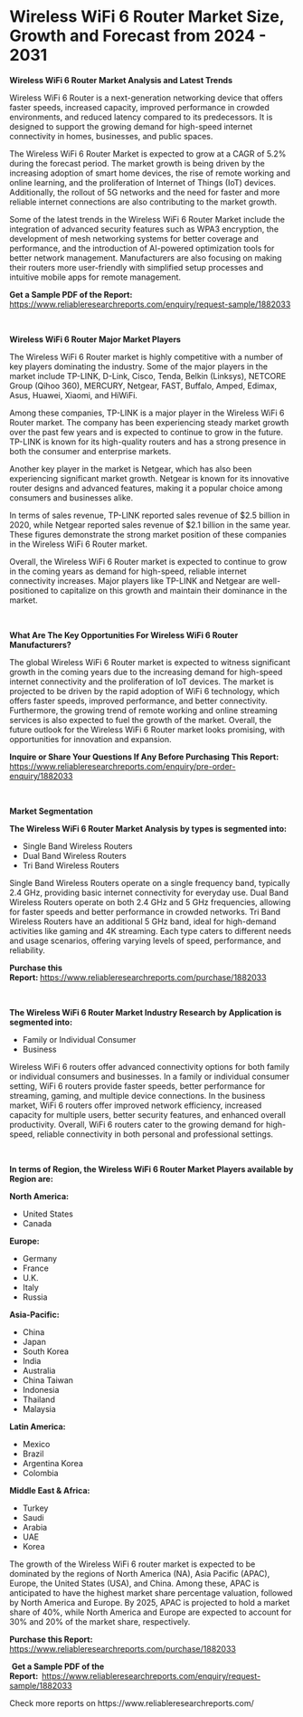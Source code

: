 <p><h1>Wireless WiFi 6 Router Market Size, Growth and Forecast from 2024 - 2031</h1></p><p><strong>Wireless WiFi 6 Router Market Analysis and Latest Trends</strong></p>
<p><p>Wireless WiFi 6 Router is a next-generation networking device that offers faster speeds, increased capacity, improved performance in crowded environments, and reduced latency compared to its predecessors. It is designed to support the growing demand for high-speed internet connectivity in homes, businesses, and public spaces.</p><p>The Wireless WiFi 6 Router Market is expected to grow at a CAGR of 5.2% during the forecast period. The market growth is being driven by the increasing adoption of smart home devices, the rise of remote working and online learning, and the proliferation of Internet of Things (IoT) devices. Additionally, the rollout of 5G networks and the need for faster and more reliable internet connections are also contributing to the market growth.</p><p>Some of the latest trends in the Wireless WiFi 6 Router Market include the integration of advanced security features such as WPA3 encryption, the development of mesh networking systems for better coverage and performance, and the introduction of AI-powered optimization tools for better network management. Manufacturers are also focusing on making their routers more user-friendly with simplified setup processes and intuitive mobile apps for remote management.</p></p>
<p><strong>Get a Sample PDF of the Report:&nbsp;</strong> <a href="https://www.reliableresearchreports.com/enquiry/request-sample/1882033">https://www.reliableresearchreports.com/enquiry/request-sample/1882033</a></p>
<p>&nbsp;</p>
<p><strong>Wireless WiFi 6 Router Major Market Players</strong></p>
<p><p>The Wireless WiFi 6 Router market is highly competitive with a number of key players dominating the industry. Some of the major players in the market include TP-LINK, D-Link, Cisco, Tenda, Belkin (Linksys), NETCORE Group (Qihoo 360), MERCURY, Netgear, FAST, Buffalo, Amped, Edimax, Asus, Huawei, Xiaomi, and HiWiFi.</p><p>Among these companies, TP-LINK is a major player in the Wireless WiFi 6 Router market. The company has been experiencing steady market growth over the past few years and is expected to continue to grow in the future. TP-LINK is known for its high-quality routers and has a strong presence in both the consumer and enterprise markets.</p><p>Another key player in the market is Netgear, which has also been experiencing significant market growth. Netgear is known for its innovative router designs and advanced features, making it a popular choice among consumers and businesses alike.</p><p>In terms of sales revenue, TP-LINK reported sales revenue of $2.5 billion in 2020, while Netgear reported sales revenue of $2.1 billion in the same year. These figures demonstrate the strong market position of these companies in the Wireless WiFi 6 Router market.</p><p>Overall, the Wireless WiFi 6 Router market is expected to continue to grow in the coming years as demand for high-speed, reliable internet connectivity increases. Major players like TP-LINK and Netgear are well-positioned to capitalize on this growth and maintain their dominance in the market.</p></p>
<p>&nbsp;</p>
<p><strong>What Are The Key Opportunities For Wireless WiFi 6 Router Manufacturers?</strong></p>
<p><p>The global Wireless WiFi 6 Router market is expected to witness significant growth in the coming years due to the increasing demand for high-speed internet connectivity and the proliferation of IoT devices. The market is projected to be driven by the rapid adoption of WiFi 6 technology, which offers faster speeds, improved performance, and better connectivity. Furthermore, the growing trend of remote working and online streaming services is also expected to fuel the growth of the market. Overall, the future outlook for the Wireless WiFi 6 Router market looks promising, with opportunities for innovation and expansion.</p></p>
<p><strong>Inquire or Share Your Questions If Any Before Purchasing This Report:</strong> <a href="https://www.reliableresearchreports.com/enquiry/pre-order-enquiry/1882033">https://www.reliableresearchreports.com/enquiry/pre-order-enquiry/1882033</a></p>
<p>&nbsp;</p>
<p><strong>Market Segmentation</strong></p>
<p><strong>The Wireless WiFi 6 Router Market Analysis by types is segmented into:</strong></p>
<p><ul><li>Single Band Wireless Routers</li><li>Dual Band Wireless Routers</li><li>Tri Band Wireless Routers</li></ul></p>
<p><p>Single Band Wireless Routers operate on a single frequency band, typically 2.4 GHz, providing basic internet connectivity for everyday use. Dual Band Wireless Routers operate on both 2.4 GHz and 5 GHz frequencies, allowing for faster speeds and better performance in crowded networks. Tri Band Wireless Routers have an additional 5 GHz band, ideal for high-demand activities like gaming and 4K streaming. Each type caters to different needs and usage scenarios, offering varying levels of speed, performance, and reliability.</p></p>
<p><strong>Purchase this Report:&nbsp;</strong><a href="https://www.reliableresearchreports.com/purchase/1882033">https://www.reliableresearchreports.com/purchase/1882033</a></p>
<p>&nbsp;</p>
<p><strong>The Wireless WiFi 6 Router Market Industry Research by Application is segmented into:</strong></p>
<p><ul><li>Family or Individual Consumer</li><li>Business</li></ul></p>
<p><p>Wireless WiFi 6 routers offer advanced connectivity options for both family or individual consumers and businesses. In a family or individual consumer setting, WiFi 6 routers provide faster speeds, better performance for streaming, gaming, and multiple device connections. In the business market, WiFi 6 routers offer improved network efficiency, increased capacity for multiple users, better security features, and enhanced overall productivity. Overall, WiFi 6 routers cater to the growing demand for high-speed, reliable connectivity in both personal and professional settings.</p></p>
<p>&nbsp;</p>
<p><strong>In terms of Region, the Wireless WiFi 6 Router Market Players available by Region are:</strong></p>
<p>
    <p> <strong> North America: </strong>
        <ul>
            <li>United States</li>
            <li>Canada</li>
        </ul>
        </p> 
    <p> <strong> Europe: </strong>
        <ul>
            <li>Germany</li>
            <li>France</li>
            <li>U.K.</li>
            <li>Italy</li>
            <li>Russia</li>
        </ul>
        </p> 
    <p> <strong> Asia-Pacific: </strong>
        <ul>
            <li>China</li>
            <li>Japan</li>
            <li>South Korea</li>
            <li>India</li>
            <li>Australia</li>
            <li>China Taiwan</li>
            <li>Indonesia</li>
            <li>Thailand</li>
            <li>Malaysia</li>
        </ul>
        </p> 
    <p> <strong> Latin America: </strong>
        <ul>
            <li>Mexico</li>
            <li>Brazil</li>
            <li>Argentina Korea</li>
            <li>Colombia</li>
        </ul>
        </p> 
    <p> <strong> Middle East & Africa: </strong>
        <ul>
            <li>Turkey</li>
            <li>Saudi</li>
            <li>Arabia</li>
            <li>UAE</li>
            <li>Korea</li>
        </ul>
    </p>
    </p>
<p><p>The growth of the Wireless WiFi 6 router market is expected to be dominated by the regions of North America (NA), Asia Pacific (APAC), Europe, the United States (USA), and China. Among these, APAC is anticipated to have the highest market share percentage valuation, followed by North America and Europe. By 2025, APAC is projected to hold a market share of 40%, while North America and Europe are expected to account for 30% and 20% of the market share, respectively.</p></p>
<p><strong>Purchase this Report: </strong><a href="https://www.reliableresearchreports.com/purchase/1882033">https://www.reliableresearchreports.com/purchase/1882033</a></p>
<p>&nbsp;<strong>Get a Sample PDF of the Report:&nbsp;&nbsp;</strong><a href="https://www.reliableresearchreports.com/enquiry/request-sample/1882033">https://www.reliableresearchreports.com/enquiry/request-sample/1882033</a></p>
<p><strong></strong></p>
<p>Check more reports on https://www.reliableresearchreports.com/</p>